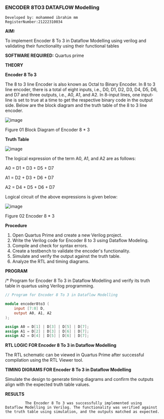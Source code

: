 ### ENCODER 8TO3 DATAFLOW Modelling

```
Developed by: mohammed ibrahim mm
RegisterNumber:21222310034

```
**AIM:**

To implement  Encoder 8 To 3 in Dataflow Modelling using verilog and validating their functionality using their functional tables

**SOFTWARE REQUIRED:** Quartus prime

**THEORY**

**Encoder 8 To 3**

The 8 to 3 line Encoder is also known as Octal to Binary Encoder. In 8 to 3 line encoder, there is a total of eight inputs, i.e., D0, D1, D2, D3, D4, D5, D6, and D7 and three outputs, i.e., A0, A1, and A2. In 8-input lines, one input-line is set to true at a time to get the respective binary code in the output side. Below are the block diagram and the truth table of the 8 to 3 line encoder.

![image](https://github.com/naavaneetha/ENCODER8TO3DATAFLOW/assets/154305477/0bc242c1-eb9e-4c47-afe5-30428470efc3)

Figure 01  Block Diagram of Encoder 8 * 3

**Truth Table**

![image](https://github.com/naavaneetha/ENCODER8TO3DATAFLOW/assets/154305477/35496b14-ae6e-4cd1-9abd-d6736b576575)

The logical expression of the term A0, A1, and A2 are as follows:

A0 = D1 + D3 + D5 + D7

A1 = D2 + D3 + D6 + D7

A2 = D4 + D5 + D6 + D7

Logical circuit of the above expressions is given below:

![image](https://github.com/naavaneetha/ENCODER8TO3DATAFLOW/assets/154305477/95acaee6-c873-4c75-89eb-ef09fb158053)

Figure 02  Encoder 8 * 3

**Procedure**

1. Open Quartus Prime and create a new Verilog project.
2. Write the Verilog code for Encoder 8 to 3 using Dataflow Modeling.
3. Compile and check for syntax errors.
4. Create a testbench to validate the encoder's functionality.
5. Simulate and verify the output against the truth table.
6. Analyze the RTL and timing diagrams.

**PROGRAM**

/* Program for Encoder 8 To 3 in Dataflow Modelling and verify its truth table in quartus using Verilog programming. 
```verilog
// Program for Encoder 8 To 3 in Dataflow Modelling

module encoder8to3 (
    input [7:0] D,
    output A0, A1, A2
);

assign A0 = D[1] | D[3] | D[5] | D[7];
assign A1 = D[2] | D[3] | D[6] | D[7];
assign A2 = D[4] | D[5] | D[6] | D[7];

```


**RTL LOGIC FOR Encoder 8 To 3 in Dataflow Modelling**

The RTL schematic can be viewed in Quartus Prime after successful compilation using the RTL Viewer tool.

**TIMING DIGRAMS FOR Encoder 8 To 3 in Dataflow Modelling**

Simulate the design to generate timing diagrams and confirm the outputs align with the expected truth table values.

**RESULTS**

             The Encoder 8 To 3 was successfully implemented using Dataflow Modelling in Verilog. The functionality was verified against the truth table using simulation, and the outputs matched as expected.



